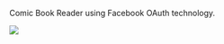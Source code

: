 Comic Book Reader using Facebook OAuth technology.

<img src="https://media.giphy.com/media/5Sxds9u9h0tYjqZY81/giphy.gif"/>
